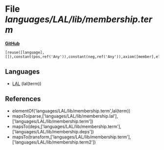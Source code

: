 # File _languages/LAL/lib/membership.term_
**[GitHub](https://github.com/softlang/yas/blob/master/languages/LAL/lib/membership.term)**
```
[reuse([language],[]),constant(pos,ref('Any')),constant(neg,ref('Any')),axiom([member],element(var(pos),ref('L'))),axiom([notMember],not(element(var(neg),ref('L'))))].
```

## Languages
* [LAL](../languages/LAL.md) (lal(term))

## References
* elementOf('languages/LAL/lib/membership.term',lal(term))
* mapsTo(parse,['languages/LAL/lib/membership.lal'],['languages/LAL/lib/membership.term'])
* mapsTo(deps,['languages/LAL/lib/membership.term'],['languages/LAL/lib/membership.deps'])
* mapsTo(transform,['languages/LAL/lib/membership.term'],['languages/LAL/lib/membership.term2'])
